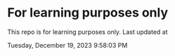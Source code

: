 # For learning purposes only
This repo is for learning purposes only.
Last updated at

Tuesday, December 19, 2023 9:58:03 PM

